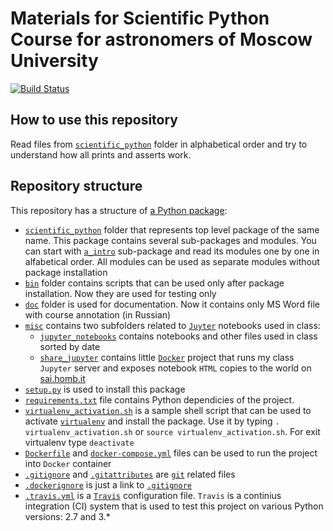 # Materials for Scientific Python Course for astronomers of Moscow University

[![Build Status](https://travis-ci.org/hombit/scientific_python.svg?branch=master)](https://travis-ci.org/hombit/scientific_python)

## How to use this repository

Read files from [`scientific_python`](./scientific_python/) folder in alphabetical order and try to understand how all prints
and asserts work.

## Repository structure

This repository has a structure of <a href="https://packaging.python.org/tutorials/distributing-packages/">a Python package</a>:
 - [`scientific_python`](./scientific_python/) folder that represents top level package of the same name. This package contains
   several sub-packages and modules. You can start with [`a_intro`](./scientific_python/a_intro) sub-package and read its 
   modules one by one in alfabetical order. All modules can be used as separate modules without package installation
 - [`bin`](./bin/) folder contains scripts that can be used only after package installation. Now they are used for testing only
 - [`doc`](./doc/) folder is used for documentation. Now it contains only MS Word file with course annotation (in Russian)
 - [`misc`](./misc/) contains two subfolders related to [`Juyter`](http://jupyter.org) notebooks used in class:
   - [`jupyter_notebooks`](./jupyter_notebooks/) contains notebooks and other files used in class sorted by date
   - [`share_jupyter`](./share_jupyter/) contains little [`Docker`](http://docker.com) project that runs my class `Jupyter`
     server and exposes notebook `HTML` copies to the world on [sai.homb.it](http://sai.homb.it/)
 - [`setup.py`](./setup.py) is used to install this package
 - [`requirements.txt`](./requirements.txt) file contains Python dependicies of the project.
 - [`virtualenv_activation.sh`](./virtualenv_activation.sh) is a sample shell script that can be used to activate
   [`virtualenv`](https://virtualenv.pypa.io/) and install the package. Use it by typing `. virtualenv_activation.sh` or
   `source virtualenv_activation.sh`. For exit virtualenv type `deactivate`
 - [`Dockerfile`](./Dockerfile) and [`docker-compose.yml`](./docker-compose.yml) files can be used to run the project into
   `Docker` container
 - [`.gitignore`](./.gitignore) and [`.gitattributes`](.gitattributes) are [`git`](https://git-scm.com) related files
 - [`.dockerignore`](./.dockerignore) is just a link to [`.gitignore`](./.gitignore)
 - [`.travis.yml`](./.travis.yml) is a [`Travis`](https://travis-ci.org) configuration file. `Travis` is a continius 
   integration (CI) system that is used to test this project on various Python versions: 2.7 and 3.*
